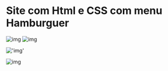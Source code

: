# Site com Html e CSS com menu Hamburguer

    

![img](https://i.imgur.com/tt5iZjI.png)
![img](https://i.imgur.com/vu53SVd.png)

!['img'](https://i.imgur.com/VGtPPKB.png)

![img](https://i.imgur.com/7reJZv6.png)


